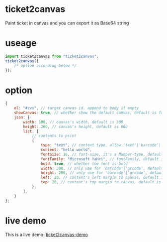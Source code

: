 # ticket2canvas

Paint ticket in canvas and you can export it as Base64 string

# useage

```js
import ticket2canvas from "ticket2canvas";
ticket2canvas({
    /* option according below */
});
```

# option

```js
{
    el: "#cvs", // target canvas id. append to body if empty
    showCanvas: true, // whether show the default canvas, default is false
    json: {
        width: 100, // canvas's width, default is 300
        height: 200, // canvas's height, default is 600
        list: [
            // contents to print
            {
                type: "text", // content type, allow 'text'|'barcode'|'qrcode'
                content: "hello world",
                fontSize: 16, // font-size, it's a Number-type, default is 16
                fontFamily: "Microsoft YaHei", // fontFamily, default is 'Microsoft YaHei'
                bold: true, // whether the font is bold
                width: 200, // only use for 'barcode'|'qrcode', default is 100
                height: 200, // only use for 'barcode'|'qrcode', default is 100
                left: 20, // content's left margin to canvas, default is 0
                top: 20, // content's top margin to canvas, default is 0
            },
        ],
    }
};
```

# live demo

This is a live demo: [ticket2canvas-demo](https://guolaopi.github.io/ticket2canvas-demo/)
